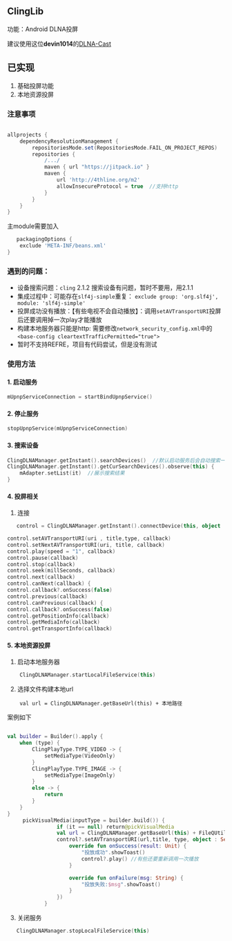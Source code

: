 ## ClingLib

功能：Android DLNA投屏

建议使用这位**devin1014**的[DLNA-Cast](https://github.com/devin1014/DLNA-Cast)


## 已实现
1. 基础投屏功能
2. 本地资源投屏

### 注意事项

```groovy

allprojects {
    dependencyResolutionManagement {
        repositoriesMode.set(RepositoriesMode.FAIL_ON_PROJECT_REPOS)
        repositories {
            /.../
            maven { url "https://jitpack.io" }
            maven {
                url 'http://4thline.org/m2'
                allowInsecureProtocol = true  //支持http
            }
        }
    }
}
```

主module需要加入

```groovy
   packagingOptions {
    exclude 'META-INF/beans.xml'
}
```

### 遇到的问题：
- 设备搜索问题：`cling` 2.1.2 搜索设备有问题，暂时不要用，用2.1.1
- 集成过程中：可能存在`slf4j-simple`重复： `exclude group: 'org.slf4j', module: 'slf4j-simple'`
- 投屏成功没有播放：【有些电视不会自动播放】：调用`setAVTransportURI`投屏后还要调用掉一次play才能播放 
- 构建本地服务器只能是http: 需要修改`network_security_config.xml`中的`<base-config cleartextTrafficPermitted="true">`
- 暂时不支持REFRE，项目有代码尝试，但是没有测试

### 使用方法

#### 1. 启动服务

```kotlin
mUpnpServiceConnection = startBindUpnpService()
```

#### 2. 停止服务

```kotlin
stopUpnpService(mUpnpServiceConnection)
```

#### 3. 搜索设备

```kotlin
ClingDLNAManager.getInstant().searchDevices()  //默认启动服务后会自动搜索一次
ClingDLNAManager.getInstant().getCurSearchDevices().observe(this) {
    mAdapter.setList(it)  //展示搜索结果
}
```
#### 4. 投屏相关
1. 连接
```kotlin
   control = ClingDLNAManager.getInstant().connectDevice(this, object : OnDeviceControlListener { })
```
```kotlin
control.setAVTransportURI(uri , title,type, callback)
control.setNextAVTransportURI(uri, title, callback)
control.play(speed = "1", callback)
control.pause(callback)
control.stop(callback)
control.seek(millSeconds, callback)
control.next(callback)
control.canNext(callback) {
control.callback?.onSuccess(false)
control.previous(callback)
control.canPrevious(callback) {
control.callback?.onSuccess(false)
control.getPositionInfo(callback)
control.getMediaInfo(callback)
control.getTransportInfo(callback)
```

#### 5. 本地资源投屏
1. 启动本地服务器
```Kotlin
    ClingDLNAManager.startLocalFileService(this)
```
2. 选择文件构建本地url
``` 
    val url = ClingDLNAManager.getBaseUrl(this) + 本地路径
```
案例如下
```Kotlin

val builder = Builder().apply {
    when (type) {
        ClingPlayType.TYPE_VIDEO -> {
            setMediaType(VideoOnly)
        }
        ClingPlayType.TYPE_IMAGE -> {
            setMediaType(ImageOnly)
        }
        else -> {
            return
        }
    }
}
     pickVisualMedia(inputType = builder.build()) {
                if (it == null) return@pickVisualMedia
                val url = ClingDLNAManager.getBaseUrl(this) + FileQUtils.getFileAbsolutePath(this, it)
                control?.setAVTransportURI(url,title, type, object : ServiceActionCallback<Unit> {
                    override fun onSuccess(result: Unit) {
                        "投放成功".showToast()
                        control?.play() //有些还要重新调用一次播放
                    }

                    override fun onFailure(msg: String) {
                        "投放失败:$msg".showToast()
                    }
                })
            }

```
3. 关闭服务
```kotlin
   ClingDLNAManager.stopLocalFileService(this)
```